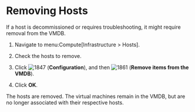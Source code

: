 # Removing Hosts

If a host is decommissioned or requires troubleshooting, it might
require removal from the VMDB.

1.  Navigate to menu:Compute\[Infrastructure \> Hosts\].

2.  Check the hosts to remove.

3.  Click ![1847](../images/1847.png) (**Configuration**), and then
    ![1861](../images/1861.png) (**Remove items from the VMDB**).

4.  Click **OK**.

The hosts are removed. The virtual machines remain in the VMDB, but are
no longer associated with their respective hosts.
